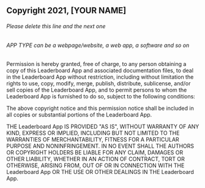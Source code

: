 ## Copyright 2021, [YOUR NAME]

###### Please delete this line and the next one
###### APP TYPE can be a webpage/website, a web app, a software and so on

Permission is hereby granted, free of charge, to any person obtaining a copy of this Leaderboard App and associated documentation files, to deal in the Leaderboard App without restriction, including without limitation the rights to use, copy, modify, merge, publish, distribute, sublicense, and/or sell copies of the Leaderboard App, and to permit persons to whom the Leaderboard App is furnished to do so, subject to the following conditions:

The above copyright notice and this permission notice shall be included in all copies or substantial portions of the Leaderboard App.

THE Leaderboard App IS PROVIDED "AS IS", WITHOUT WARRANTY OF ANY KIND, EXPRESS OR IMPLIED, INCLUDING BUT NOT LIMITED TO THE WARRANTIES OF MERCHANTABILITY, FITNESS FOR A PARTICULAR PURPOSE AND NONINFRINGEMENT. IN NO EVENT SHALL THE AUTHORS OR COPYRIGHT HOLDERS BE LIABLE FOR ANY CLAIM, DAMAGES OR OTHER LIABILITY, WHETHER IN AN ACTION OF CONTRACT, TORT OR OTHERWISE, ARISING FROM, OUT OF OR IN CONNECTION WITH THE Leaderboard App OR THE USE OR OTHER DEALINGS IN THE Leaderboard App.
